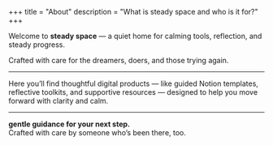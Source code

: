 +++
title = "About"
description = "What is steady space and who is it for?"
+++

Welcome to **steady space** — a quiet home for calming tools, reflection, and steady progress.

Crafted with care for the dreamers, doers, and those trying again.

---

Here you’ll find thoughtful digital products — like guided Notion templates, reflective toolkits, and supportive resources — designed to help you move forward with clarity and calm.

---

**gentle guidance for your next step.**  
Crafted with care by someone who’s been there, too.
